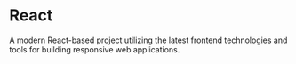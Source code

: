 # React

A modern React-based project utilizing the latest frontend technologies and tools for building responsive web applications.
